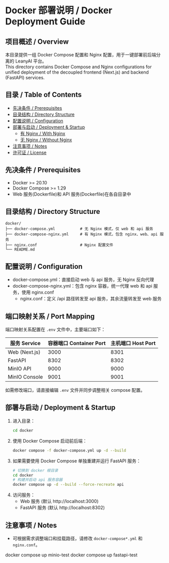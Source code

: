 # Docker 部署说明 / Docker Deployment Guide

## 项目概述 / Overview
本目录提供一组 Docker Compose 配置和 Nginx 配置，用于一键部署前后端分离的 LeanyAI 平台。  
This directory contains Docker Compose and Nginx configurations for unified deployment of the decoupled frontend (Next.js) and backend (FastAPI) services.

## 目录 / Table of Contents
- [先决条件 / Prerequisites](#先决条件--prerequisites)
- [目录结构 / Directory Structure](#目录结构--directory-structure)
- [配置说明 / Configuration](#配置说明--configuration)
- [部署与启动 / Deployment & Startup](#部署与启动--deployment--startup)
  - [有 Nginx / With Nginx](#有-nginx--with-nginx)
  - [无 Nginx / Without Nginx](#无-nginx--without-nginx)
- [注意事项 / Notes](#注意事项--notes)
- [许可证 / License](#许可证--license)

## 先决条件 / Prerequisites
- Docker >= 20.10
- Docker Compose >= 1.29
- Web 服务(Dockerfile)和 API 服务(Dockerfile)在各自目录中

## 目录结构 / Directory Structure
```text
docker/
├── docker-compose.yml           # 无 Nginx 模式，仅 web 和 api 服务
├── docker-compose-nginx.yml     # 有 Nginx 模式，包含 nginx、web、api 服务
├── nginx.conf                   # Nginx 配置文件
└── README.md
```

## 配置说明 / Configuration
- docker-compose.yml：直接启动 web 与 api 服务，无 Nginx 反向代理
- docker-compose-nginx.yml：包含 nginx 容器，统一代理 web 和 api 服务，使用 nginx.conf
  - nginx.conf：定义 /api 路径转发至 api 服务，其余流量转发至 web 服务

## 端口映射关系 / Port Mapping
端口映射关系配置在 `.env` 文件中，主要端口如下：

| 服务 Service | 容器端口 Container Port | 主机端口 Host Port |
|--------------|----------------------|-------------------|
| Web (Next.js)| 3000                 | 8301              |
| FastAPI      | 8302                 | 8302              |
| MinIO API    | 9000                 | 9000              |
| MinIO Console| 9001                 | 9001              |

如需修改端口，请直接编辑 `.env` 文件并同步调整相关 compose 配置。

## 部署与启动 / Deployment & Startup

1. 进入目录：
   ```bash
   cd docker
   ```
2. 使用 Docker Compose 启动前后端：
   ```bash
   docker compose -f docker-compose.yml up -d --build
   ```
3. 如果需要使用 Docker Compose 单独重建并运行 FastAPI 服务：
   ```bash
   # 切换到 docker 根目录
   cd docker
   # 构建并启动 api 服务容器
   docker compose up -d --build --force-recreate api
   ```
4. 访问服务：
   - Web 服务 (默认 http://localhost:3000)
   - FastAPI 服务 (默认 http://localhost:8302)

## 注意事项 / Notes
- 可根据需求调整端口和挂载路径，请修改 `docker-compose*.yml` 和 `nginx.conf`。


docker compose up minio-test
docker compose up fastapi-test
